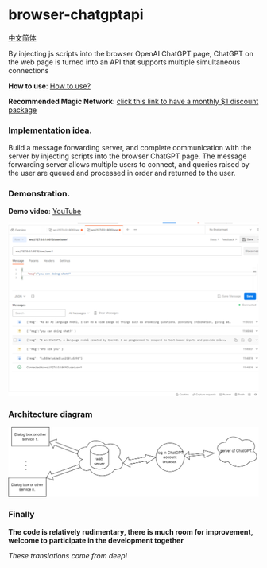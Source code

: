 # browser-chatgptapi

[中文简体](README_ZH.md)

By injecting js scripts into the browser OpenAI ChatGPT page, ChatGPT on the web page is turned into an API that supports multiple simultaneous connections

**How to use**: [How to use?](wiki/如何使用.md)

**Recommended Magic Network**: [click this link to have a monthly $1 discount package](https://xx025.github.io/773ycd9u.html)


### Implementation idea.

Build a message forwarding server, and complete communication with the server by injecting scripts into the browser ChatGPT page. The message forwarding server allows multiple users to connect, and queries raised by the user are queued and processed in order and returned to the user.

### Demonstration.

**Demo video**: [YouTube](https://www.youtube.com/embed/o4SETVDbaEY)

![image](imgs/api_test.png)



### Architecture diagram

![architecture-diagram.png](imgs/en_architecture-diagram.png)



### Finally

**The code is relatively rudimentary, there is much room for improvement, welcome to participate in the development together**





*These translations come from deepl*

